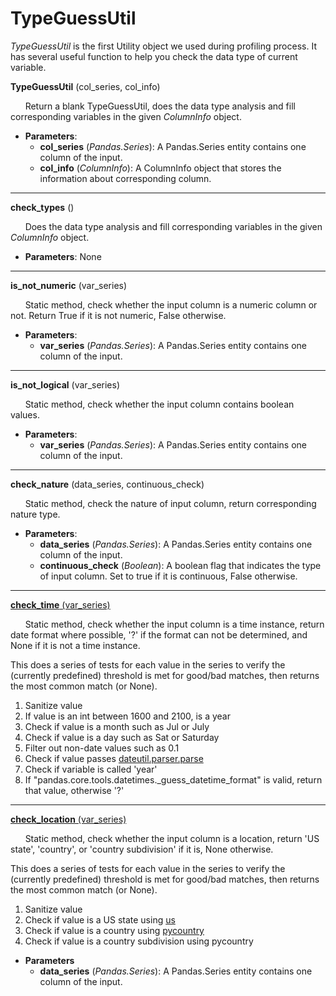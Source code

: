 TypeGuessUtil
=============

*TypeGuessUtil* is the first Utility object we used during profiling process. It has several useful function to help you check the data type of current variable.

**TypeGuessUtil** (col_series, col_info)

&nbsp;&nbsp;&nbsp;&nbsp;&nbsp;&nbsp;Return a blank TypeGuessUtil, does the data type analysis and fill corresponding variables in the given *ColumnInfo* object.

* **Parameters**:
    * **col_series** (*Pandas.Series*):    A Pandas.Series entity contains one column of the input.
    * **col_info** (*ColumnInfo*):  A ColumnInfo object that stores the information about corresponding column.
    
---

**check_types** ()

&nbsp;&nbsp;&nbsp;&nbsp;&nbsp;&nbsp;Does the data type analysis and fill corresponding variables in the given *ColumnInfo* object.

* **Parameters**: None

---
**is_not_numeric** (var_series)

&nbsp;&nbsp;&nbsp;&nbsp;&nbsp;&nbsp;Static method, check whether the input column is a numeric column or not. Return True if it is not numeric, False otherwise.

* **Parameters**:
    * **var_series** (*Pandas.Series*): A Pandas.Series entity contains one column of the input.
    
---
**is_not_logical** (var_series)

&nbsp;&nbsp;&nbsp;&nbsp;&nbsp;&nbsp;Static method, check whether the input column contains boolean values.

* **Parameters**:
    * **var_series** (*Pandas.Series*): A Pandas.Series entity contains one column of the input.
    
---
**check_nature** (data_series, continuous_check)

&nbsp;&nbsp;&nbsp;&nbsp;&nbsp;&nbsp;Static method, check the nature of input column, return corresponding nature type.

* **Parameters**:
    * **data_series** (*Pandas.Series*): A Pandas.Series entity contains one column of the input.
    * **continuous_check** (*Boolean*): A boolean flag that indicates the type of input column. Set to true if it is continuous, False otherwise.
    
---
[**check_time** (var_series)](#check_time)

&nbsp;&nbsp;&nbsp;&nbsp;&nbsp;&nbsp;Static method, check whether the input column is a time instance, return date format where possible, '?' if the format can not be determined, and None if it is not a time instance.

This does a series of tests for each value in the series to verify the (currently predefined) threshold is met for good/bad matches, then returns the most common match (or None).

1. Sanitize value
2. If value is an int between 1600 and 2100, is a year
3. Check if value is a month such as Jul or July
4. Check if value is a day such as Sat or Saturday
5. Filter out non-date values such as 0.1
6. Check if value passes [dateutil.parser.parse](https://dateutil.readthedocs.io/en/stable/parser.html#dateutil.parser.parse)
7. Check if variable is called 'year'
8. If "pandas.core.tools.datetimes._guess_datetime_format" is valid, return that value, otherwise '?'

---
[**check_location** (var_series)](#check_location)

&nbsp;&nbsp;&nbsp;&nbsp;&nbsp;&nbsp;Static method, check whether the input column is a location, return 'US state', 'country', or 'country subdivision' if it is, None otherwise.

This does a series of tests for each value in the series to verify the (currently predefined) threshold is met for good/bad matches, then returns the most common match (or None).

1. Sanitize value
2. Check if value is a US state using [us](https://github.com/unitedstates/python-us)
3. Check if value is a country using [pycountry](https://github.com/flyingcircusio/pycountry)
4. Check if value is a country subdivision using pycountry

* **Parameters**
    * **data_series** (*Pandas.Series*): A Pandas.Series entity contains one column of the input.    
